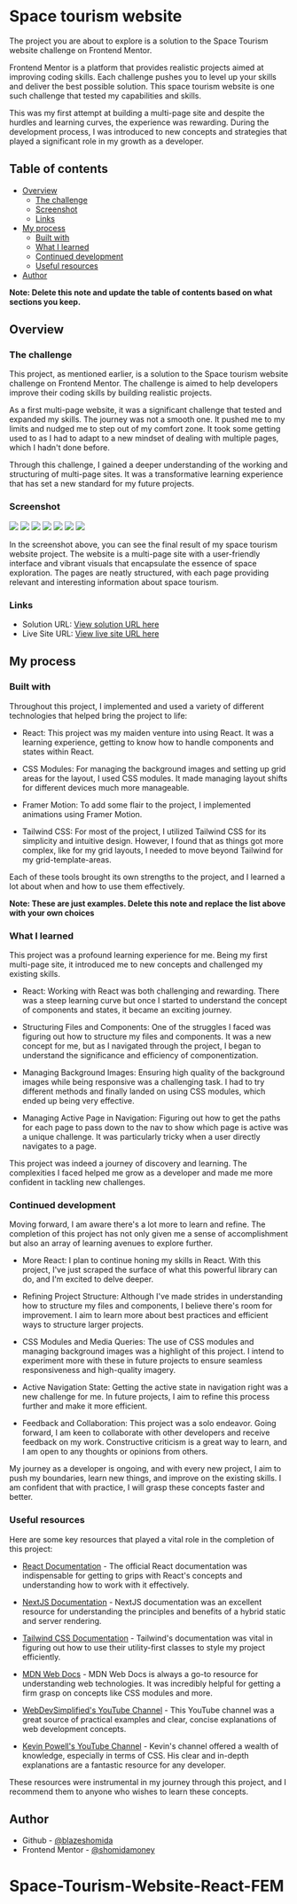 # Space tourism website  <!-- omit in toc -->

The project you are about to explore is a solution to the Space Tourism website challenge on Frontend Mentor.

Frontend Mentor is a platform that provides realistic projects aimed at improving coding skills. Each challenge pushes you to level up your skills and deliver the best possible solution. This space tourism website is one such challenge that tested my capabilities and skills.

This was my first attempt at building a multi-page site and despite the hurdles and learning curves, the experience was rewarding. During the development process, I was introduced to new concepts and strategies that played a significant role in my growth as a developer.


## Table of contents <!-- omit in toc -->

- [Overview](#overview)
  - [The challenge](#the-challenge)
  - [Screenshot](#screenshot)
  - [Links](#links)
- [My process](#my-process)
  - [Built with](#built-with)
  - [What I learned](#what-i-learned)
  - [Continued development](#continued-development)
  - [Useful resources](#useful-resources)
- [Author](#author)

**Note: Delete this note and update the table of contents based on what sections you keep.**

## Overview

### The challenge

This project, as mentioned earlier, is a solution to the Space tourism website challenge on Frontend Mentor. The challenge is aimed to help developers improve their coding skills by building realistic projects.

As a first multi-page website, it was a significant challenge that tested and expanded my skills. The journey was not a smooth one. It pushed me to my limits and nudged me to step out of my comfort zone. It took some getting used to as I had to adapt to a new mindset of dealing with multiple pages, which I hadn't done before.

Through this challenge, I gained a deeper understanding of the working and structuring of multi-page sites. It was a transformative learning experience that has set a new standard for my future projects.

### Screenshot

![](./public/screenshots/final-desktop-crew.jpeg)
![](./public/screenshots/final-desktop-planet.jpeg)
![](./public/screenshots/final-tablet-planet.jpeg)
![](./public/screenshots/final-tablet-rocket.jpeg)
![](./public/screenshots/final-tablet-landscape-planet.jpeg)
![](./public/screenshots/final-mobile-crew.jpeg)
![](./public/screenshots/final-mobile-home.jpeg)


In the screenshot above, you can see the final result of my space tourism website project. The website is a multi-page site with a user-friendly interface and vibrant visuals that encapsulate the essence of space exploration. The pages are neatly structured, with each page providing relevant and interesting information about space tourism.

### Links

- Solution URL: [View solution URL here](https://www.frontendmentor.io/challenges/space-tourism-multipage-website-gRWj1URZ3/hub)
- Live Site URL: [View live site URL here](https://space-tourism-react-fem.vercel.app/)

## My process

### Built with

Throughout this project, I implemented and used a variety of different technologies that helped bring the project to life:

- React: This project was my maiden venture into using React. It was a learning experience, getting to know how to handle components and states within React.

- CSS Modules: For managing the background images and setting up grid areas for the layout, I used CSS modules. It made managing layout shifts for different devices much more manageable.

- Framer Motion: To add some flair to the project, I implemented animations using Framer Motion.

- Tailwind CSS: For most of the project, I utilized Tailwind CSS for its simplicity and intuitive design. However, I found that as things got more complex, like for my grid layouts, I needed to move beyond Tailwind for my grid-template-areas.

Each of these tools brought its own strengths to the project, and I learned a lot about when and how to use them effectively.

**Note: These are just examples. Delete this note and replace the list above with your own choices**

### What I learned

This project was a profound learning experience for me. Being my first multi-page site, it introduced me to new concepts and challenged my existing skills.

- React: Working with React was both challenging and rewarding. There was a steep learning curve but once I started to understand the concept of components and states, it became an exciting journey.

- Structuring Files and Components: One of the struggles I faced was figuring out how to structure my files and components. It was a new concept for me, but as I navigated through the project, I began to understand the significance and efficiency of componentization.

- Managing Background Images: Ensuring high quality of the background images while being responsive was a challenging task. I had to try different methods and finally landed on using CSS modules, which ended up being very effective.

- Managing Active Page in Navigation: Figuring out how to get the paths for each page to pass down to the nav to show which page is active was a unique challenge. It was particularly tricky when a user directly navigates to a page.

This project was indeed a journey of discovery and learning. The complexities I faced helped me grow as a developer and made me more confident in tackling new challenges.

### Continued development

Moving forward, I am aware there's a lot more to learn and refine. The completion of this project has not only given me a sense of accomplishment but also an array of learning avenues to explore further.

- More React: I plan to continue honing my skills in React. With this project, I've just scraped the surface of what this powerful library can do, and I'm excited to delve deeper.

- Refining Project Structure: Although I've made strides in understanding how to structure my files and components, I believe there's room for improvement. I aim to learn more about best practices and efficient ways to structure larger projects.

- CSS Modules and Media Queries: The use of CSS modules and managing background images was a highlight of this project. I intend to experiment more with these in future projects to ensure seamless responsiveness and high-quality imagery.

- Active Navigation State: Getting the active state in navigation right was a new challenge for me. In future projects, I aim to refine this process further and make it more efficient.

- Feedback and Collaboration: This project was a solo endeavor. Going forward, I am keen to collaborate with other developers and receive feedback on my work. Constructive criticism is a great way to learn, and I am open to any thoughts or opinions from others.

My journey as a developer is ongoing, and with every new project, I aim to push my boundaries, learn new things, and improve on the existing skills. I am confident that with practice, I will grasp these concepts faster and better.

### Useful resources

Here are some key resources that played a vital role in the completion of this project:

- [React Documentation](https://react.dev/learn) - The official React documentation was indispensable for getting to grips with React's concepts and understanding how to work with it effectively.

- [NextJS Documentation](https://nextjs.org/docs) - NextJS documentation was an excellent resource for understanding the principles and benefits of a hybrid static and server rendering.

- [Tailwind CSS Documentation](https://tailwindcss.com/docs/installation) - Tailwind's documentation was vital in figuring out how to use their utility-first classes to style my project efficiently.

- [MDN Web Docs](https://developer.mozilla.org/en-US/) - MDN Web Docs is always a go-to resource for understanding web technologies. It was incredibly helpful for getting a firm grasp on concepts like CSS modules and more.

- [WebDevSimplified's YouTube Channel](https://www.youtube.com/c/webdevsimplified) - This YouTube channel was a great source of practical examples and clear, concise explanations of web development concepts.

- [Kevin Powell's YouTube Channel](https://www.youtube.com/channel/UCJZv4d5rbIKd4QHMPkcABCw) - Kevin's channel offered a wealth of knowledge, especially in terms of CSS. His clear and in-depth explanations are a fantastic resource for any developer.

These resources were instrumental in my journey through this project, and I recommend them to anyone who wishes to learn these concepts.

## Author

- Github - [@blazeshomida](https://github.com/blazeshomida)
- Frontend Mentor - [@shomidamoney](https://www.frontendmentor.io/profile/shomidamoney)

# Space-Tourism-Website-React-FEM
